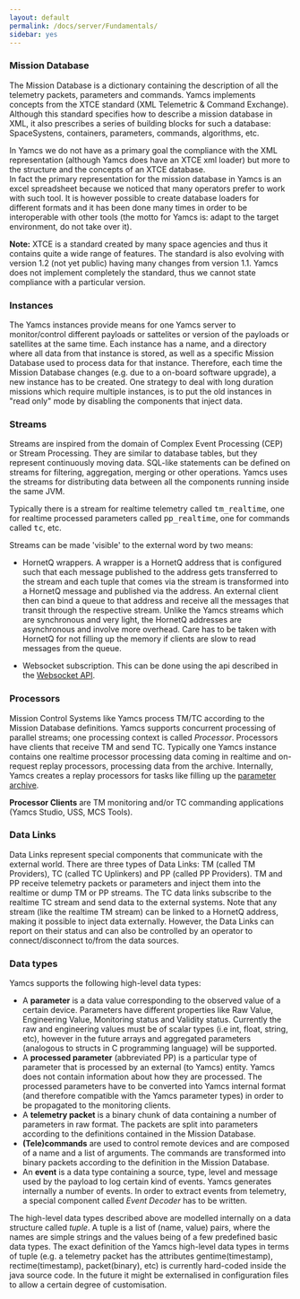 ```yaml
---
layout: default
permalink: /docs/server/Fundamentals/
sidebar: yes
---
```


### Mission Database
The Mission Database is a dictionary containing the description of all the telemetry packets, parameters and commands. Yamcs implements concepts from the XTCE standard (XML Telemetric & Command Exchange). Although this standard specifies how to describe a mission database in XML, it also prescribes a series of building blocks for such a database: SpaceSystens, containers, parameters, commands, algorithms, etc.

In Yamcs we do not have as a primary goal the compliance with the XML representation (although Yamcs does have an XTCE xml loader) but more to the structure and the concepts of an XTCE database.  
In fact the primary representation for the mission database in Yamcs is an excel spreadsheet because we noticed that many operators prefer to work with such tool. It is however possible to create database loaders for different formats and it has been done many times in order to be interoperable with other tools (the motto for Yamcs is: adapt to the target environment, do not take over it).

**Note:** XTCE is a standard created by many space agencies and thus it contains quite a wide range of features. The standard is also evolving with version 1.2 (not yet public) having many changes from version 1.1. Yamcs does not implement completely the standard, thus we cannot state compliance with a particular version.

### Instances
The Yamcs instances provide means for one Yamcs server to monitor/control different payloads or sattelites or version of the payloads or satellites at the same time. Each instance has a name, and a directory where all data from that instance is stored, as well as a specific Mission Database used to process data for that instance. Therefore, each time the Mission Database changes (e.g. due to a on-board software upgrade), a new instance has to be created. One strategy to deal with long duration missions which require multiple instances, is to put the old instances in "read only" mode by disabling the components that inject data.


### Streams
Streams are inspired from the domain of Complex Event Processing (CEP) or Stream Processing. They are similar to database tables, but they represent continuously moving data. SQL-like statements can be defined on streams for filtering, aggregation, merging or other operations. Yamcs uses the streams for distributing data between all the components running inside the same JVM.

Typically there is a stream for realtime telemetry called <tt>tm_realtime</tt>, one for realtime processed parameters called <tt>pp_realtime</tt>, one for commands called <tt>tc</tt>, etc.

Streams can be made 'visible' to the external word by two means:
* HornetQ wrappers. A wrapper is a HornetQ address that is configured such that each message published to the address gets transferred to the stream and each tuple that comes via the stream is transformed into a HornetQ message and published via the address. An external client then can bind a queue to that address and receive all the messages that transit through the respective stream. Unlike the Yamcs streams which are synchronous and very light, the HornetQ addresses are asynchronous and involve more overhead. Care has to be taken with HornetQ for not filling up the memory if clients are slow to read messages from the queue.

* Websocket subscription. This can be done using the api described in the [Websocket API](/docs/api/Stream_Updates/).


### Processors
Mission Control Systems like Yamcs process TM/TC according to the Mission Database definitions. Yamcs supports concurrent processing of parallel streams; one processing context is called *Processor*. Processors have clients that receive TM and send TC. Typically one Yamcs instance contains one realtime processor processing data coming in realtime and on-request replay processors, processing data from the archive. Internally, Yamcs creates a replay processors for tasks like filling up the [parameter archive](/docs/server/Parameter_Archive).

**Processor Clients** are TM monitoring and/or TC commanding applications (Yamcs Studio, USS, MCS Tools).


### Data Links
Data Links represent special components that communicate with the external world. There are three types of Data Links: TM (called TM Providers), TC (called TC Uplinkers) and PP (called PP Providers). TM and PP receive telemetry packets or parameters and inject them into the realtime or dump TM or PP streams. The TC data links subscribe to the realtime TC stream and send data to the external systems. Note that any stream (like the realtime TM stream) can be linked to a HornetQ address, making it possible to inject data externally. However, the Data Links can report on their status and can also be controlled by an operator to connect/disconnect to/from the data sources.


### Data types

Yamcs supports the following high-level data types:

* A **parameter** is a data value corresponding to the observed value of a certain device. Parameters have different properties like Raw Value, Engineering Value, Monitoring status and Validity status. Currently the raw and engineering values must be of scalar types (i.e int, float, string, etc), however in the future arrays and aggregated parameters (analogous to structs in C programming language) will be supported.
* A **processed parameter** (abbreviated PP) is a particular type of parameter that is processed by an external (to Yamcs) entity. Yamcs does not contain information about how they are processed. The processed parameters have to be converted into Yamcs internal format (and therefore compatible with the Yamcs parameter types) in order to be propagated to the monitoring clients.
* A **telemetry packet** is a binary chunk of data containing a number of parameters in raw format. The packets are split into parameters according to the definitions contained in the Mission Database.
* **(Tele)commands** are used to control remote devices and are composed of a name and a list of arguments. The commands are transformed into binary packets according to the definition in the Mission Database.
* An **event** is a data type containing a source, type, level and message used by the payload to log certain kind of events. Yamcs generates internally a number of events. In order to extract events from telemetry, a special component called *Event Decoder* has to be written.

The high-level data types described above are modelled internally on a data structure called *tuple*. A tuple is a list of (name, value) pairs, where the names are simple strings and the values being of a few predefined basic data types. The exact definition of the Yamcs high-level data types in terms of tuple (e.g. a telemetry packet has the attributes gentime(timestamp), rectime(timestamp), packet(binary), etc) is currently hard-coded inside the java source code. In the future it might be externalised in configuration files to allow a certain degree of customisation.





